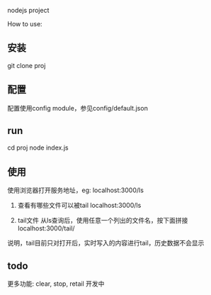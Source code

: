 nodejs project

How to use:
## 安装
git clone proj

## 配置
配置使用config module，参见config/default.json

## run
cd proj
node index.js

## 使用
使用浏览器打开服务地址，eg: localhost:3000/ls

1. 查看有哪些文件可以被tail
localhost:3000/ls

2. tail文件
从ls查询后，使用任意一个列出的文件名，按下面拼接
localhost:3000/tail/<file>

说明，tail目前只对打开后，实时写入的内容进行tail，历史数据不会显示


## todo
更多功能: clear, stop, retail 开发中
